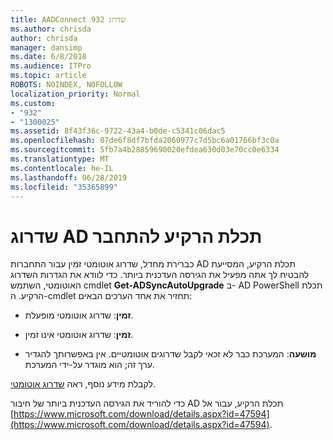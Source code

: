 ```yaml
---
title: AADConnect שדרוג 932
ms.author: chrisda
author: chrisda
manager: dansimp
ms.date: 6/8/2018
ms.audience: ITPro
ms.topic: article
ROBOTS: NOINDEX, NOFOLLOW
localization_priority: Normal
ms.custom:
- "932"
- "1300025"
ms.assetid: 8f43f36c-9722-43a4-b0de-c5341c06dac5
ms.openlocfilehash: 07de6f8df7bfda2060977c7d5bc6a01766bf3c0a
ms.sourcegitcommit: 5fb7a4b28859690020efdea630d03e70cc0e6334
ms.translationtype: MT
ms.contentlocale: he-IL
ms.lasthandoff: 06/28/2019
ms.locfileid: "35365899"
---
```

# <a name="upgrade-azure-ad-connect"></a>שדרוג AD תכלת הרקיע להתחבר

כברירת מחדל, שדרוג אוטומטי זמין עבור התחברות AD תכלת הרקיע, המסייעת להבטיח לך אתה מפעיל את הגירסה העדכנית ביותר. כדי לוודא את הגדרות השדרוג האוטומטי, השתמש cmdlet **Get-ADSyncAutoUpgrade** ב- AD PowerShell תכלת הרקיע. ה-cmdlet תחזיר את אחד הערכים הבאים:

- **זמין**: שדרוג אוטומטי מופעלת.

- **זמין**: שדרוג אוטומטי אינו זמין.

- **מושעה**: המערכת כבר לא זכאי לקבל שדרוגים אוטומטיים. אין באפשרותך להגדיר ערך זה; הוא מוגדר על-ידי המערכת.

לקבלת מידע נוסף, ראה [שדרוג אוטומטי](https://docs.microsoft.com/azure/active-directory/connect/active-directory-aadconnect-feature-automatic-upgrade).

כדי להוריד את הגירסה העדכנית ביותר של חיבור AD תכלת הרקיע, עבור אל [https://www.microsoft.com/download/details.aspx?id=47594](https://www.microsoft.com/download/details.aspx?id=47594).
